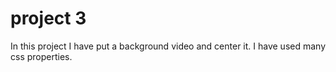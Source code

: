 # project 3
In this project I have put a background video and center it. I have used many css properties.